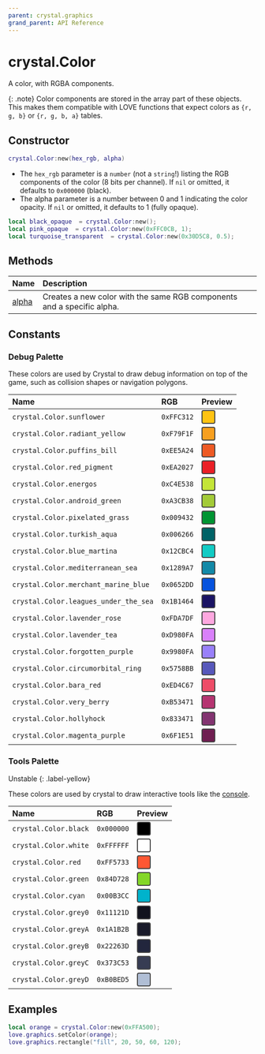 ```yaml
---
parent: crystal.graphics
grand_parent: API Reference
---
```


# crystal.Color

A color, with RGBA components.

{: .note}
Color components are stored in the array part of these objects. This makes them compatible with LOVE functions that expect colors as `{r, g, b}` or `{r, g, b, a}` tables.

## Constructor

```lua
crystal.Color:new(hex_rgb, alpha)
```

- The `hex_rgb` parameter is a `number` (not a `string`!) listing the RGB components of the color (8 bits per channel). If `nil` or omitted, it defaults to `0x000000` (black).
- The alpha parameter is a number between 0 and 1 indicating the color opacity. If `nil` or omitted, it defaults to 1 (fully opaque).

```lua
local black_opaque  = crystal.Color:new();
local pink_opaque  = crystal.Color:new(0xFFC0CB, 1);
local turquoise_transparent  = crystal.Color:new(0x30D5C8, 0.5);
```

## Methods

| Name                 | Description                                                            |
| :------------------- | :--------------------------------------------------------------------- |
| [alpha](color_alpha) | Creates a new color with the same RGB components and a specific alpha. |

## Constants

### Debug Palette

These colors are used by Crystal to draw debug information on top of the game, such as collision shapes or navigation polygons.

| Name                                  | RGB        | Preview                                                                                                        |
| :------------------------------------ | :--------- | :------------------------------------------------------------------------------------------------------------- |
| `crystal.Color.sunflower`             | `0xFFC312` | <div style="width: 24px; height:24px; background: #FFC312; border: 2px solid #444; border-radius: 4px;"></div> |
| `crystal.Color.radiant_yellow`        | `0xF79F1F` | <div style="width: 24px; height:24px; background: #F79F1F; border: 2px solid #444; border-radius: 4px;"></div> |
| `crystal.Color.puffins_bill`          | `0xEE5A24` | <div style="width: 24px; height:24px; background: #EE5A24; border: 2px solid #444; border-radius: 4px;"></div> |
| `crystal.Color.red_pigment`           | `0xEA2027` | <div style="width: 24px; height:24px; background: #EA2027; border: 2px solid #444; border-radius: 4px;"></div> |
| `crystal.Color.energos`               | `0xC4E538` | <div style="width: 24px; height:24px; background: #C4E538; border: 2px solid #444; border-radius: 4px;"></div> |
| `crystal.Color.android_green`         | `0xA3CB38` | <div style="width: 24px; height:24px; background: #A3CB38; border: 2px solid #444; border-radius: 4px;"></div> |
| `crystal.Color.pixelated_grass`       | `0x009432` | <div style="width: 24px; height:24px; background: #009432; border: 2px solid #444; border-radius: 4px;"></div> |
| `crystal.Color.turkish_aqua`          | `0x006266` | <div style="width: 24px; height:24px; background: #006266; border: 2px solid #444; border-radius: 4px;"></div> |
| `crystal.Color.blue_martina`          | `0x12CBC4` | <div style="width: 24px; height:24px; background: #12CBC4; border: 2px solid #444; border-radius: 4px;"></div> |
| `crystal.Color.mediterranean_sea`     | `0x1289A7` | <div style="width: 24px; height:24px; background: #1289A7; border: 2px solid #444; border-radius: 4px;"></div> |
| `crystal.Color.merchant_marine_blue`  | `0x0652DD` | <div style="width: 24px; height:24px; background: #0652DD; border: 2px solid #444; border-radius: 4px;"></div> |
| `crystal.Color.leagues_under_the_sea` | `0x1B1464` | <div style="width: 24px; height:24px; background: #1B1464; border: 2px solid #444; border-radius: 4px;"></div> |
| `crystal.Color.lavender_rose`         | `0xFDA7DF` | <div style="width: 24px; height:24px; background: #FDA7DF; border: 2px solid #444; border-radius: 4px;"></div> |
| `crystal.Color.lavender_tea`          | `0xD980FA` | <div style="width: 24px; height:24px; background: #D980FA; border: 2px solid #444; border-radius: 4px;"></div> |
| `crystal.Color.forgotten_purple`      | `0x9980FA` | <div style="width: 24px; height:24px; background: #9980FA; border: 2px solid #444; border-radius: 4px;"></div> |
| `crystal.Color.circumorbital_ring`    | `0x5758BB` | <div style="width: 24px; height:24px; background: #5758BB; border: 2px solid #444; border-radius: 4px;"></div> |
| `crystal.Color.bara_red`              | `0xED4C67` | <div style="width: 24px; height:24px; background: #ED4C67; border: 2px solid #444; border-radius: 4px;"></div> |
| `crystal.Color.very_berry`            | `0xB53471` | <div style="width: 24px; height:24px; background: #B53471; border: 2px solid #444; border-radius: 4px;"></div> |
| `crystal.Color.hollyhock`             | `0x833471` | <div style="width: 24px; height:24px; background: #833471; border: 2px solid #444; border-radius: 4px;"></div> |
| `crystal.Color.magenta_purple`        | `0x6F1E51` | <div style="width: 24px; height:24px; background: #6F1E51; border: 2px solid #444; border-radius: 4px;"></div> |

### Tools Palette

Unstable
{: .label-yellow}

These colors are used by crystal to draw interactive tools like the [console](/crystal/tools/console).

| Name                  | RGB        | Preview                                                                                                        |
| :-------------------- | :--------- | :------------------------------------------------------------------------------------------------------------- |
| `crystal.Color.black` | `0x000000` | <div style="width: 24px; height:24px; background: #000000; border: 2px solid #444; border-radius: 4px;"></div> |
| `crystal.Color.white` | `0xFFFFFF` | <div style="width: 24px; height:24px; background: #FFFFFF; border: 2px solid #444; border-radius: 4px;"></div> |
| `crystal.Color.red`   | `0xFF5733` | <div style="width: 24px; height:24px; background: #FF5733; border: 2px solid #444; border-radius: 4px;"></div> |
| `crystal.Color.green` | `0x84D728` | <div style="width: 24px; height:24px; background: #84D728; border: 2px solid #444; border-radius: 4px;"></div> |
| `crystal.Color.cyan`  | `0x00B3CC` | <div style="width: 24px; height:24px; background: #00B3CC; border: 2px solid #444; border-radius: 4px;"></div> |
| `crystal.Color.grey0` | `0x11121D` | <div style="width: 24px; height:24px; background: #11121D; border: 2px solid #444; border-radius: 4px;"></div> |
| `crystal.Color.greyA` | `0x1A1B2B` | <div style="width: 24px; height:24px; background: #1A1B2B; border: 2px solid #444; border-radius: 4px;"></div> |
| `crystal.Color.greyB` | `0x22263D` | <div style="width: 24px; height:24px; background: #22263D; border: 2px solid #444; border-radius: 4px;"></div> |
| `crystal.Color.greyC` | `0x373C53` | <div style="width: 24px; height:24px; background: #373C53; border: 2px solid #444; border-radius: 4px;"></div> |
| `crystal.Color.greyD` | `0xB0BED5` | <div style="width: 24px; height:24px; background: #B0BED5; border: 2px solid #444; border-radius: 4px;"></div> |

## Examples

```lua
local orange = crystal.Color:new(0xFFA500);
love.graphics.setColor(orange);
love.graphics.rectangle("fill", 20, 50, 60, 120);
```
